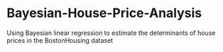 # Bayesian-House-Price-Analysis
Using Bayesian linear regression to estimate the determinants of house prices in the BostonHousing dataset
